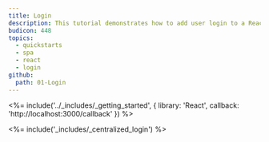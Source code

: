 ```yaml
---
title: Login
description: This tutorial demonstrates how to add user login to a React application using Auth0.
budicon: 448
topics:
  - quickstarts
  - spa
  - react
  - login
github:
  path: 01-Login
---
```

<%= include('../_includes/_getting_started', { library: 'React', callback: 'http://localhost:3000/callback' }) %>

<%= include('_includes/_centralized_login') %>
